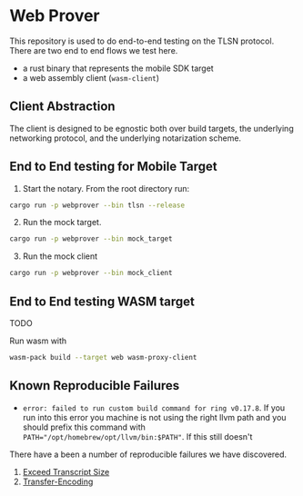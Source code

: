 # Web Prover
This repository is used to do end-to-end testing on the TLSN protocol.
There are two end to end flows we test here. 
- a rust binary that represents the mobile SDK target
- a web assembly client (`wasm-client`) 

## Client Abstraction

The client is designed to be egnostic both over build targets, the underlying networking protocol, and the underlying notarization scheme. 

## End to End testing for Mobile Target

1) Start the notary. From the root directory run:
```sh
cargo run -p webprover --bin tlsn --release
```
2) Run the mock target.
```sh
cargo run -p webprover --bin mock_target
```
3) Run the mock client
```sh
cargo run -p webprover --bin mock_client
```


<!-- You can test the binary mobile target with a simple TUI.
```
cargo run -p tester
```
This will test and end to end web proof against a mock go server with the with the default `health` endpoint on the go server which just returns a status OK.
To run with other endpoints you can pass the `--endpoint` flag followed by the endpoint parameters for example: `cargo run -p notary-tester -- --endpoint bin/10KB`.  -->

## End to End testing WASM target
TODO

Run wasm with 
```sh
wasm-pack build --target web wasm-proxy-client     
``` 


## Known Reproducible Failures

- `error: failed to run custom build command for ring v0.17.8`. If you run into this error you machine is not using the right llvm path and you should prefix this command with `PATH="/opt/homebrew/opt/llvm/bin:$PATH"`. If this still doesn't 

There have a been a number of reproducible failures we have discovered.

1. [Exceed Transcript Size](https://github.com/pluto/tlsn-monorepo/issues/15)
2. [Transfer-Encoding](https://github.com/pluto/tlsn-monorepo/issues/14)
